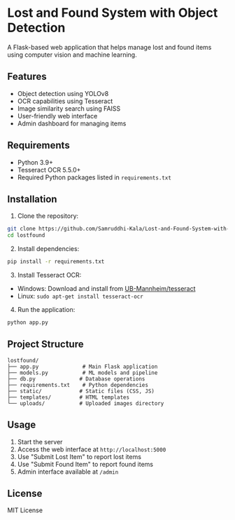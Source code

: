 # Lost and Found System with Object Detection

A Flask-based web application that helps manage lost and found items using computer vision and machine learning.

## Features

- Object detection using YOLOv8
- OCR capabilities using Tesseract
- Image similarity search using FAISS
- User-friendly web interface
- Admin dashboard for managing items

## Requirements

- Python 3.9+
- Tesseract OCR 5.5.0+
- Required Python packages listed in `requirements.txt`

## Installation

1. Clone the repository:
```bash
git clone https://github.com/Samruddhi-Kala/Lost-and-Found-System-with-Object-Detection.git
cd lostfound
```

2. Install dependencies:
```bash
pip install -r requirements.txt
```

3. Install Tesseract OCR:
- Windows: Download and install from [UB-Mannheim/tesseract](https://github.com/UB-Mannheim/tesseract/wiki)
- Linux: `sudo apt-get install tesseract-ocr`

4. Run the application:
```bash
python app.py
```

## Project Structure

```
lostfound/
├── app.py              # Main Flask application
├── models.py           # ML models and pipeline
├── db.py              # Database operations
├── requirements.txt    # Python dependencies
├── static/            # Static files (CSS, JS)
├── templates/         # HTML templates
└── uploads/           # Uploaded images directory
```

## Usage

1. Start the server
2. Access the web interface at `http://localhost:5000`
3. Use "Submit Lost Item" to report lost items
4. Use "Submit Found Item" to report found items
5. Admin interface available at `/admin`

## License

MIT License
